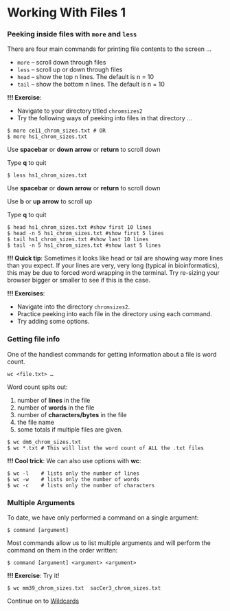 # Working With Files 1

### Peeking inside files with `more` and `less`

There are four main commands for printing file contents to the screen …

- `more` – scroll down through files
- `less` – scroll up or down through files
- `head` – show the top n lines. The default is n = 10
- `tail` – show the bottom n lines. The default is n = 10

**!!! Exercise**: 

- Navigate to your directory titled `chromsizes2`
- Try the following ways of peeking into files in that directory …

```
$ more ce11_chrom_sizes.txt # OR
$ more hs1_chrom_sizes.txt
```

Use **spacebar** or **down arrow** or **return** to scroll down

Type **q** to quit

```
$ less hs1_chrom_sizes.txt
```

Use **spacebar** or **down arrow** or **return** to scroll down

Use **b** or **up arrow** to scroll up

Type **q** to quit

```
$ head hs1_chrom_sizes.txt #show first 10 lines
$ head -n 5 hs1_chrom_sizes.txt #show first 5 lines
$ tail hs1_chrom_sizes.txt #show last 10 lines
$ tail -n 5 hs1_chrom_sizes.txt #show last 5 lines
```

**!!! Quick tip**: Sometimes it looks like head or tail are showing way more lines than you expect. If your lines are very, very long (typical in bioinformatics), this may be due to forced word wrapping in the terminal. Try re-sizing your browser bigger or smaller to see if this is the case.

**!!! Exercises**: 
- Navigate into the directory `chromsizes2`.
- Practice peeking into each file in the directory using each command.
- Try adding some options. 

### Getting file info 

One of the handiest commands for getting information about a file is word count.

`wc <file.txt> …`

Word count spits out:

1. number of **lines** in the file
2. number of **words** in the file
3. number of **characters/bytes** in the file
4. the file name
5. some totals if multiple files are given.

```
$ wc dm6_chrom_sizes.txt
$ wc *.txt # This will list the word count of ALL the .txt files
```

**!!! Cool trick**: We can also use options with **wc**:

```
$ wc -l    # lists only the number of lines
$ wc -w    # lists only the number of words
$ wc -c    # lists only the number of characters
```

### Multiple Arguments

To date, we have only performed a command on a single argument:

`$ command [argument]`

Most commands allow us to list multiple arguments and will perform the command on them in the order written:

`$ command [argument] <argument> <argument>`

**!!! Exercise**: Try it!

```
$ wc mm39_chrom_sizes.txt  sacCer3_chrom_sizes.txt
```

Continue on to [Wildcards](1-7_Wildcards.md)
